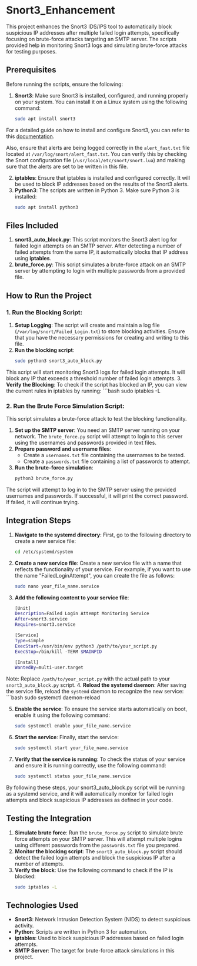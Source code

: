 # Snort3_Enhancement
This project enhances the Snort3 IDS/IPS tool to automatically block suspicious IP addresses after multiple failed login attempts, specifically focusing on brute-force attacks targeting an SMTP server. The scripts provided help in monitoring Snort3 logs and simulating brute-force attacks for testing purposes.

## Prerequisites

Before running the scripts, ensure the following:
1. **Snort3**: Make sure Snort3 is installed, configured, and running properly on your system. You can install it on a Linux system using the following command:

   ```bash
   sudo apt install snort3
 For a detailed guide on how to install and configure Snort3, you can refer to this [documentation](https://www.zenarmor.com/docs/linux-tutorials/how-to-install-and-configure-snort-on-ubuntu-linux).
 
Also, ensure that alerts are being logged correctly in the `alert_fast.txt` file located at `/var/log/snort/alert_fast.txt`. You can verify this by checking the Snort configuration file (`/usr/local/etc/snort/snort.lua`) and making sure that the alerts are set to be written in this file.
 
2. **iptables**: Ensure that iptables is installed and configured correctly. It will be used to block IP addresses based on the results of the Snort3 alerts.
3. **Python3**: The scripts are written in Python 3. Make sure Python 3 is installed:
    ```bash
   sudo apt install python3
    

## Files Included
1. **snort3_auto_block.py**: This script monitors the Snort3 alert log for failed login attempts on an SMTP server. After detecting a number of failed attempts from the same IP, it automatically blocks that IP address using **iptables**.
2. **brute_force.py**: This script simulates a brute-force attack on an SMTP server by attempting to login with multiple passwords from a provided file.




## How to Run the Project
### 1. Run the Blocking Script:
1. **Setup Logging**: The script will create and maintain a log file (`/var/log/snort/Failed_Login.txt`) to store blocking activities. Ensure that you have the necessary permissions for creating and writing to this file.
2. **Run the blocking script**:
   ```bash
   sudo python3 snort3_auto_block.py
 This script will start monitoring Snort3 logs for failed login attempts. It will block any IP that exceeds a threshold number of failed login attempts.
3. **Verify the Blocking**: To check if the script has blocked an IP, you can view the current rules in iptables by running:
    ```bash
    sudo iptables -L

### 2. Run the Brute Force Simulation Script:
This script simulates a brute-force attack to test the blocking functionality.
1. **Set up the SMTP server**: You need an SMTP server running on your network. The `brute_force.py` script will attempt to login to this server using the usernames and passwords provided in text files.
2. **Prepare password and username files**:
   * Create a `usernames.txt` file containing the usernames to be tested.
   * Create a `passwords.txt` file containing a list of passwords to attempt.
3. **Run the brute-force simulation**:
     ```bash
     python3 brute_force.py
The script will attempt to log in to the SMTP server using the provided usernames and passwords. If successful, it will print the correct password. If failed, it will continue trying.



## Integration Steps
1. **Navigate to the systemd directory**: First, go to the following directory to create a new service file:
   ```bash
   cd /etc/systemd/system
2. **Create a new service file**: Create a new service file with a name that reflects the functionality of your service. For example, if you want to use the name "FailedLoginAttempt", you can create the file as follows:
   ```bash
   sudo nano your_file_name.service
3. **Add the following content to your service file**:
    ```bash
    [Unit]
    Description=Failed Login Attempt Monitoring Service
    After=snort3.service
    Requires=snort3.service

    [Service]
    Type=simple
    ExecStart=/usr/bin/env python3 /path/to/your_script.py
    ExecStop=/bin/kill -TERM $MAINPID

    [Install]
    WantedBy=multi-user.target
    
Note: Replace `/path/to/your_script.py` with the actual path to your `snort3_auto_block.py` script.
4. **Reload the systemd daemon**: After saving the service file, reload the `systemd` daemon to recognize the new service:
    ```bash
    sudo systemctl daemon-reload
    
5. **Enable the service**: To ensure the service starts automatically on boot, enable it using the following command:
     ```bash
     sudo systemctl enable your_file_name.service
     
6. **Start the service**: Finally, start the service:
   ```bash
   sudo systemctl start your_file_name.service

7. **Verify that the service is running**: To check the status of your service and ensure it is running correctly, use the following command:
   ```bash
   sudo systemctl status your_file_name.service

 By following these steps, your snort3_auto_block.py script will be running as a systemd service, and it will automatically monitor for failed login attempts and block suspicious IP addresses as defined in your code.


 ## Testing the Integration
 1. **Simulate brute force**: Run the `brute_force.py` script to simulate brute force attempts on your SMTP server. This will attempt multiple logins using different passwords from the `passwords.txt` file you prepared.
 2. **Monitor the blocking script**: The `snort3_auto_block.py` script should detect the failed login attempts and block the suspicious IP after a number of attempts.
 3. **Verify the block**: Use the following command to check if the IP is blocked:
    ```bash
    sudo iptables -L


## Technologies Used
* **Snort3**: Network Intrusion Detection System (NIDS) to detect suspicious activity.
* **Python**: Scripts are written in Python 3 for automation.
* **iptables**: Used to block suspicious IP addresses based on failed login attempts.
* **SMTP Server**: The target for brute-force attack simulations in this project.



















    



















      


    


















  





   






